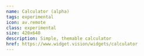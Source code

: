 ```yaml
---
name: Calculator (alpha)
tags: experimental
icon: av.remote
class: experimental
size: 420x640
description: Simple, themable calculator
href: https://www.widget.vision/widgets/calculator
---
```

        